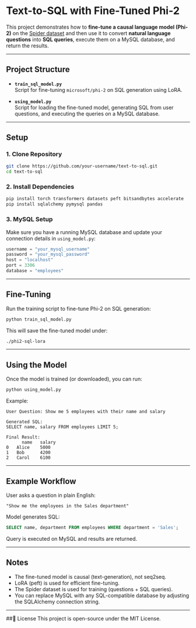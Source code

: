 # Text-to-SQL with Fine-Tuned Phi-2

This project demonstrates how to **fine-tune a causal language model (Phi-2)** on the [Spider dataset](https://huggingface.co/datasets/xlangai/spider) and then use it to convert **natural language questions** into **SQL queries**, execute them on a MySQL database, and return the results.

---

## Project Structure

- **`train_sql_model.py`**  
  Script for fine-tuning `microsoft/phi-2` on SQL generation using LoRA.

- **`using_model.py`**  
  Script for loading the fine-tuned model, generating SQL from user questions, and executing the queries on a MySQL database.

---

## Setup

### 1. Clone Repository
```bash
git clone https://github.com/your-username/text-to-sql.git
cd text-to-sql
```

### 2. Install Dependencies
```bash
pip install torch transformers datasets peft bitsandbytes accelerate
pip install sqlalchemy pymysql pandas
```

### 3. MySQL Setup
Make sure you have a running MySQL database and update your connection details in `using_model.py`:

```python
username = "your_mysql_username"
password = "your_mysql_password"
host = "localhost"
port = 3306
database = "employees"
```

---

## Fine-Tuning
Run the training script to fine-tune Phi-2 on SQL generation:

```bash
python train_sql_model.py
```

This will save the fine-tuned model under:

```bash
./phi2-sql-lora
```

---

## Using the Model
Once the model is trained (or downloaded), you can run:

```bash
python using_model.py
```

Example:

```
User Question: Show me 5 employees with their name and salary

Generated SQL:
SELECT name, salary FROM employees LIMIT 5;

Final Result:
      name   salary
0   Alice    5000
1   Bob      4200
2   Carol    6100
```

---

## Example Workflow
User asks a question in plain English:
```
"Show me the employees in the Sales department"
```

Model generates SQL:
```sql
SELECT name, department FROM employees WHERE department = 'Sales';
```

Query is executed on MySQL and results are returned.

---

## Notes
- The fine-tuned model is causal (text-generation), not seq2seq.  
- LoRA (peft) is used for efficient fine-tuning.  
- The Spider dataset is used for training (questions + SQL queries).  
- You can replace MySQL with any SQL-compatible database by adjusting the SQLAlchemy connection string.  

---

##📜 License
This project is open-source under the MIT License.
